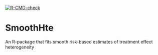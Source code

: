 <!-- badges: start -->
[![R-CMD-check](https://github.com/rekkasA/SmoothHte/workflows/R-CMD-check/badge.svg)](https://github.com/rekkasA/SmoothHte/actions)
<!-- badges: end -->

# SmoothHte
An R-package that fits smooth risk-based estimates of treatment effect heterogeneity
